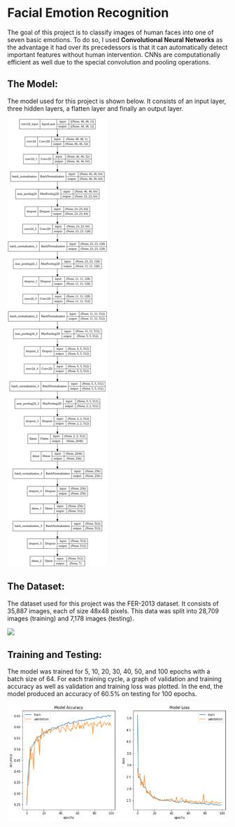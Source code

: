 # Facial Emotion Recognition

The goal of this project is to classify images of human faces into one of seven basic emotions. To do so, I used **Convolutional Neural Networks** as the advantage it had over its precedessors is that it can automatically detect important features without human intervention. CNNs are computationally efficient as well due to the special convolution and pooling operations.

## The Model:

The model used for this project is shown below. It consists of an input layer, three hidden layers, a flatten layer and finally an output layer.

<img src="model.png"/>

## The Dataset:

The dataset used for this project was the FER-2013 dataset. It consists of 35,887 images, each of size 48x48 pixels. This data was split into 28,709 images (training) and 7,178 images (testing).

<img src="https://production-media.paperswithcode.com/datasets/FER2013-0000001434-01251bb8_415HDzL.jpg"/>

## Training and Testing:

The model was trained for 5, 10, 20, 30, 40, 50, and 100 epochs with a batch size of 64. For each training cycle, a graph of validation and training accuracy as well as validation and training loss was plotted. In the end, the model produced an accuracy of 60.5% on testing for 100 epochs.

<img src="graph.png"/>

